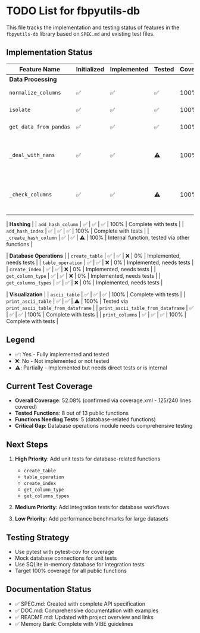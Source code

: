 # TODO List for fbpyutils-db

This file tracks the implementation and testing status of features in the `fbpyutils-db` library based on `SPEC.md` and existing test files.

## Implementation Status

| Feature Name | Initialized | Implemented | Tested | Coverage | Notes |
|--------------|-------------|-------------|--------|----------|-------|
| **Data Processing** |
| `normalize_columns` | ✅ | ✅ | ✅ | 100% | Complete with tests |
| `isolate` | ✅ | ✅ | ✅ | 100% | Complete with tests |
| `get_data_from_pandas` | ✅ | ✅ | ✅ | 100% | Complete with tests |
| `_deal_with_nans` | ✅ | ✅ | ⚠️ | 100% | Internal function, tested via other functions |
| `_check_columns` | ✅ | ✅ | ⚠️ | 100% | Internal function, tested via other functions |

| **Hashing** |
| `add_hash_column` | ✅ | ✅ | ✅ | 100% | Complete with tests |
| `add_hash_index` | ✅ | ✅ | ✅ | 100% | Complete with tests |
| `_create_hash_column` | ✅ | ✅ | ⚠️ | 100% | Internal function, tested via other functions |

| **Database Operations** |
| `create_table` | ✅ | ✅ | ❌ | 0% | Implemented, needs tests |
| `table_operation` | ✅ | ✅ | ❌ | 0% | Implemented, needs tests |
| `create_index` | ✅ | ✅ | ❌ | 0% | Implemented, needs tests |
| `get_column_type` | ✅ | ✅ | ❌ | 0% | Implemented, needs tests |
| `get_columns_types` | ✅ | ✅ | ❌ | 0% | Implemented, needs tests |

| **Visualization** |
| `ascii_table` | ✅ | ✅ | ✅ | 100% | Complete with tests |
| `print_ascii_table` | ✅ | ✅ | ⚠️ | 100% | Tested via `print_ascii_table_from_dataframe` |
| `print_ascii_table_from_dataframe` | ✅ | ✅ | ✅ | 100% | Complete with tests |
| `print_columns` | ✅ | ✅ | ✅ | 100% | Complete with tests |

## Legend
- ✅: Yes - Fully implemented and tested
- ❌: No - Not implemented or not tested
- ⚠️: Partially - Implemented but needs direct tests or is internal

## Current Test Coverage
- **Overall Coverage**: 52.08% (confirmed via coverage.xml - 125/240 lines covered)
- **Tested Functions**: 8 out of 13 public functions
- **Functions Needing Tests**: 5 (database-related functions)
- **Critical Gap**: Database operations module needs comprehensive testing

## Next Steps
1. **High Priority**: Add unit tests for database-related functions
   - `create_table`
   - `table_operation`
   - `create_index`
   - `get_column_type`
   - `get_columns_types`

2. **Medium Priority**: Add integration tests for database workflows
3. **Low Priority**: Add performance benchmarks for large datasets

## Testing Strategy
- Use pytest with pytest-cov for coverage
- Mock database connections for unit tests
- Use SQLite in-memory database for integration tests
- Target 100% coverage for all public functions

## Documentation Status
- ✅ SPEC.md: Created with complete API specification
- ✅ DOC.md: Comprehensive documentation with examples
- ✅ README.md: Updated with project overview and links
- ✅ Memory Bank: Complete with VIBE guidelines
